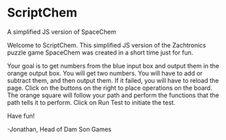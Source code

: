 # ScriptChem
A simplified JS version of SpaceChem

Welcome to ScriptChem.
This simplified JS version of the Zachtronics puzzle game SpaceChem was created in a short time just for fun.

Your goal is to get numbers from the blue input box and output them in the orange output box.
You will get two numbers. You will have to add or subtract them, and then output them.
If it failed, you will have to reload the page.
Click on the buttons on the right to place operations on the board.
The orange square will follow your path and perform the functions that the path tells it to perform.
Click on Run Test to initiate the test.


Have fun!

-Jonathan, Head of Dam Son Games
